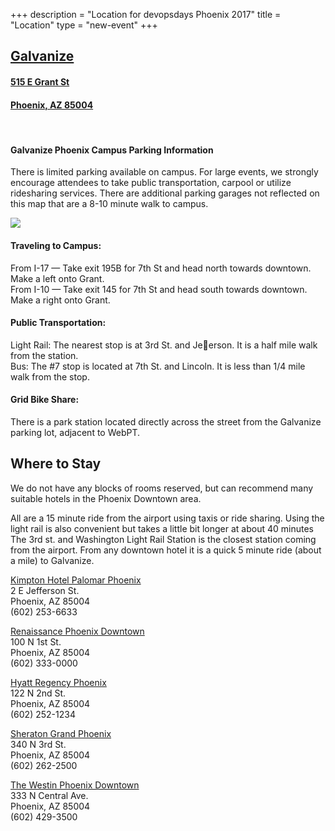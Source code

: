 +++
description = "Location for devopsdays Phoenix 2017"
title = "Location"
type = "new-event"
+++
<a href="https://www.google.com/maps/place/Galvanize/@33.4404542,-112.0691178,17z/data=!3m1!4b1!4m5!3m4!1s0x872b11f414a2c7f9:0xcb59c53c5b9b566a!8m2!3d33.4404542!4d-112.0669238" target="_blank">
<h2>Galvanize</h2>
<h4>515 E Grant St</h4>
<h4>Phoenix, AZ 85004</h4>
</a>

<!-- Uncomment this only if you have set the coordinates for your location in the config yaml. Get Latitude and Longitude of a Point: http://itouchmap.com/latlong.html -->
<!-- {{< event_map >}} -->

<br>
<h4>Galvanize Phoenix Campus Parking Information</h4>

<p>
There is limited parking available on campus. For large events, we strongly encourage attendees to take public
transportation, carpool or utilize ridesharing services. There are additional parking garages not reflected on this
map that are a 8-10 minute walk to campus.
</p>
<img src="/events/2017-phoenix/GalvanizeParking.png">

<h4>Traveling to Campus:</h4>

<p>
From I-17 — Take exit 195B for 7th St and head north towards downtown. Make a left onto Grant.<br>
From I-10 — Take exit 145 for 7th St and head south towards downtown. Make a right onto Grant.
</p>

<h4>Public Transportation:</h4>

<p>
Light Rail: The nearest stop is at 3rd St. and Jeerson. It is a half mile walk from the station.<br>
Bus: The #7 stop is located at 7th St. and Lincoln. It is less than 1/4 mile walk from the stop.
</p>

<h4>Grid Bike Share:</h4>

<p>
There is a park station located directly across the street from the Galvanize parking lot, adjacent to WebPT.
</p>

<h2>Where to Stay</h2>

<p>
We do not have any blocks of rooms reserved, but can recommend many suitable hotels in the Phoenix Downtown area.
</p>

<p>
All are a 15 minute ride from the airport using taxis or ride sharing. Using the light rail is also convenient but takes a little bit longer at about 40 minutes The 3rd st. and Washington Light Rail Station is the closest station coming from the airport. From any downtown hotel it is a quick 5 minute ride (about a mile) to Galvanize.
</p>

<p>
<a href="http://www.hotelpalomar-phoenix.com/" target="_blank">Kimpton Hotel Palomar Phoenix</a><br>
2 E Jefferson St.<br>
Phoenix, AZ 85004<br>
(602) 253-6633
</p>

<p>
<a href="http://www.marriott.com/hotels/travel/phxbd-renaissance-phoenix-downtown-hotel/" target="_blank">Renaissance Phoenix Downtown</a><br>
100 N 1st St.<br>
Phoenix, AZ 85004<br>
(602) 333-0000
</p>

<p>
<a href="https://phoenix.regency.hyatt.com/en/hotel/home.html" target="_blank">Hyatt Regency Phoenix</a><br>
122 N 2nd St.<br>
Phoenix, AZ 85004<br>
(602) 252-1234
</p>

<p>
<a href="http://www.sheratonphoenixdowntown.com/" target="_blank">Sheraton Grand Phoenix</a><br>
340 N 3rd St.<br>
Phoenix, AZ 85004<br>
(602) 262-2500
</p>

<p>
<a href="http://www.westinphoenixdowntown.com/" target="_blank">The Westin Phoenix Downtown</a><br>
333 N Central Ave.<br>
Phoenix, AZ 85004<br>
(602) 429-3500
</p>